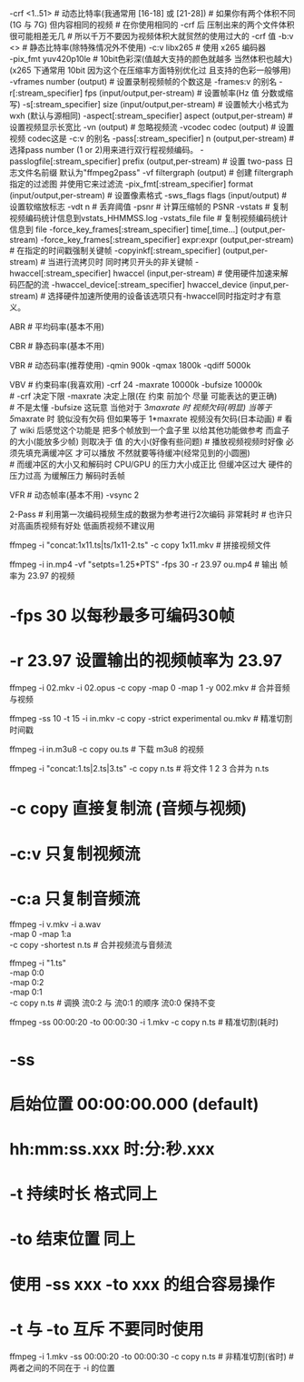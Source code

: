 -crf <1..51>
    # 动态比特率(我通常用 [16-18] 或 [21-28])
    # 如果你有两个体积不同(1G 与 7G) 但内容相同的视频
      # 在你使用相同的 -crf 后  压制出来的两个文件体积很可能相差无几
      # 所以千万不要因为视频体积大就贸然的使用过大的 -crf 值
-b:v <>
    # 静态比特率(除特殊情况外不使用)
-c:v libx265
    # 使用 x265 编码器  
-pix_fmt yuv420p10le
    # 10bit色彩深(值越大支持的颜色就越多  当然体积也越大)  (x265 下通常用 10bit 因为这个在压缩率方面特别优化过  且支持的色彩一般够用)
-vframes number (output)
    # 设置录制视频帧的个数这是 -frames:v 的别名
-r[:stream_specifier] fps (input/output,per-stream)
    # 设置帧率(Hz 值   分数或缩写)
-s[:stream_specifier] size (input/output,per-stream)
    # 设置帧大小格式为 wxh (默认与源相同)
-aspect[:stream_specifier] aspect (output,per-stream)
    # 设置视频显示长宽比
-vn (output)
    # 忽略视频流
-vcodec codec (output)
    # 设置视频 codec这是 -c:v 的别名
-pass[:stream_specifier] n (output,per-stream)
    # 选择pass number (1 or 2)用来进行双行程视频编码。
-passlogfile[:stream_specifier] prefix (output,per-stream)
    # 设置 two-pass 日志文件名前缀  默认为"ffmpeg2pass"
-vf filtergraph (output)
    # 创建 filtergraph 指定的过滤图  并使用它来过滤流
-pix_fmt[:stream_specifier] format (input/output,per-stream)
    # 设置像素格式
-sws_flags flags (input/output)
    # 设置软缩放标志
-vdt n
    # 丢弃阈值
-psnr
    # 计算压缩帧的 PSNR
-vstats
    # 复制视频编码统计信息到vstats_HHMMSS.log
-vstats_file file
    # 复制视频编码统计信息到 file
-force_key_frames[:stream_specifier] time[,time...] (output,per-stream)
-force_key_frames[:stream_specifier] expr:expr (output,per-stream)
    # 在指定的时间戳强制关键帧
-copyinkf[:stream_specifier] (output,per-stream)
    # 当进行流拷贝时  同时拷贝开头的非关键帧
-hwaccel[:stream_specifier] hwaccel (input,per-stream)
    # 使用硬件加速来解码匹配的流
-hwaccel_device[:stream_specifier] hwaccel_device (input,per-stream)
    # 选择硬件加速所使用的设备该选项只有-hwaccel同时指定时才有意义。




ABR
    # 平均码率(基本不用)                                 

CBR
    # 静态码率(基本不用)                                

VBR
    # 动态码率(推荐使用)
    -qmin 900k -qmax 1800k -qdiff 5000k                                 
  
VBV
    # 约束码率(我喜欢用)
    -crf 24 -maxrate 10000k -bufsize 10000k  
      # -crf 决定下限  -maxrate 决定上限(在 约束 前加个 尽量 可能表达的更正确)            
        # 不是太懂 -bufsize 这玩意  当他对于 3*maxrate 时  视频欠码(明显)  当等于 5*maxrate 时  貌似没有欠码  但如果等于 1*maxrate 视频没有欠码(日本动画)
        # 看了 wiki 后感觉这个功能是  把多个帧放到一个盒子里  以给其他功能做参考  而盒子的大小(能放多少帧) 则取决于 值 的大小(好像有些问题)
        # 播放视频视频时好像 必须先填充满缓冲区 才可以播放  不然就要等待缓冲(经常见到的小圆圈)  
        # 而缓冲区的大小又和解码时 CPU/GPU 的压力大小成正比  但缓冲区过大  硬件的压力过高  为缓解压力  解码时丢帧

VFR
    # 动态帧率(基本不用)
    -vsync 2

2-Pass
    # 利用第一次编码视频生成的数据为参考进行2次编码  非常耗时
    # 也许只对高画质视频有好处  低画质视频不建议用





ffmpeg -i "concat:1x11.ts|ts/1x11-2.ts" -c copy 1x11.mkv
    # 拼接视频文件


ffmpeg -i in.mp4 -vf "setpts=1.25*PTS" -fps 30 -r 23.97 ou.mp4
    # 输出 帧率为 23.97 的视频
  # -fps 30  以每秒最多可编码30帧
  # -r 23.97  设置输出的视频帧率为 23.97



ffmpeg -i 02.mkv -i 02.opus -c copy -map 0 -map 1 -y 002.mkv
    # 合并音频与视频


ffmpeg -ss 10 -t 15 -i in.mkv -c copy -strict experimental ou.mkv
    # 精准切割时间戳


ffmpeg -i in.m3u8 -c copy ou.ts
    # 下载 m3u8 的视频


ffmpeg -i "concat:1.ts|2.ts|3.ts" -c copy n.ts
    # 将文件 1 2 3 合并为 n.ts
  # -c copy 直接复制流 (音频与视频) 
  # -c:v 只复制视频流
  # -c:a 只复制音频流


ffmpeg -i v.mkv -i a.wav \
-map 0 -map 1:a \
-c copy -shortest n.ts
    # 合并视频流与音频流


ffmpeg -i "1.ts" \
-map 0:0 \
-map 0:2 \
-map 0:1 \
-c copy n.ts
    # 调换 流0:2 与 流0:1 的顺序  流0:0 保持不变


ffmpeg -ss 00:00:20 -to 00:00:30 -i 1.mkv -c copy n.ts
    # 精准切割(耗时)
  # -ss
  # 启始位置  00:00:00.000 (default)
  # hh:mm:ss.xxx 时:分:秒.xxx
  # -t 持续时长 格式同上
  # -to 结束位置 同上
  # 使用 -ss xxx -to xxx 的组合容易操作
  # -t 与 -to 互斥  不要同时使用


ffmpeg -i 1.mkv -ss 00:00:20 -to 00:00:30 -c copy n.ts
    # 非精准切割(省时)
    # 两者之间的不同在于 -i 的位置



